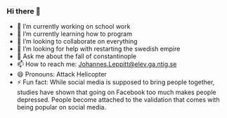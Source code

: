 ### Hi there 👋

- 🔭 I’m currently working on school work
- 🌱 I’m currently learning how to program
- 👯 I’m looking to collaborate on everything
- 🤔 I’m looking for help with restarting the swedish empire
- 💬 Ask me about the fall of constantinople
- 📫 How to reach me: Johannes.Leppitt@elev.ga.ntig.se
- 😄 Pronouns: Attack Helicopter
- ⚡ Fun fact: While social media is supposed to bring people together, studies have shown that going on Facebook too much makes people depressed. People become attached to the validation that comes with being popular on social media.

